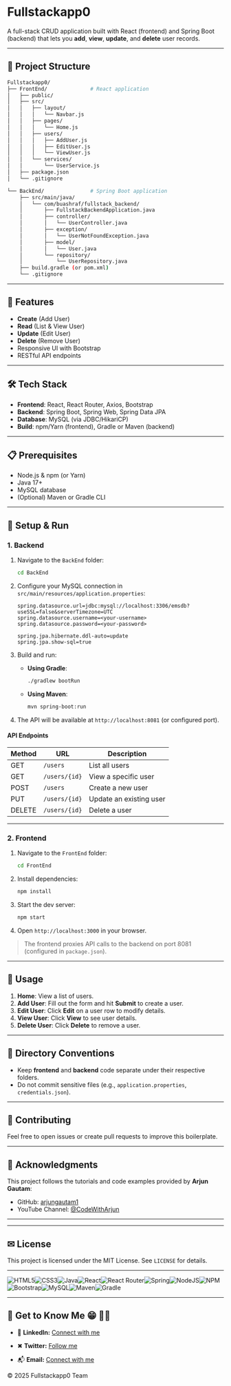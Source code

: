 # Fullstackapp0

A full-stack CRUD application built with React (frontend) and Spring Boot (backend) that lets you **add**, **view**, **update**, and **delete** user records.

---

## 📁 Project Structure

```bash
Fullstackapp0/
├── FrontEnd/              # React application
│   ├── public/
│   ├── src/
│   │   ├── layout/
│   │   │   └── Navbar.js
│   │   ├── pages/
│   │   │   └── Home.js
│   │   ├── users/
│   │   │   ├── AddUser.js
│   │   │   ├── EditUser.js
│   │   │   └── ViewUser.js
│   │   └── services/
│   │       └── UserService.js
│   ├── package.json
│   └── .gitignore

└── BackEnd/               # Spring Boot application
    ├── src/main/java/
    │   └── com/buashraf/fullstack_backend/
    │       ├── FullstackBackendApplication.java
    │       ├── controller/
    │       │   └── UserController.java
    │       ├── exception/
    │       │   └── UserNotFoundException.java
    │       ├── model/
    │       │   └── User.java
    │       └── repository/
    │           └── UserRepository.java
    ├── build.gradle (or pom.xml)
    └── .gitignore
```

---

## 🚀 Features

* **Create** (Add User)
* **Read** (List & View User)
* **Update** (Edit User)
* **Delete** (Remove User)
* Responsive UI with Bootstrap
* RESTful API endpoints

---

## 🛠️ Tech Stack

* **Frontend**: React, React Router, Axios, Bootstrap
* **Backend**: Spring Boot, Spring Web, Spring Data JPA
* **Database**: MySQL (via JDBC/HikariCP)
* **Build**: npm/Yarn (frontend), Gradle or Maven (backend)

---

## 📋 Prerequisites

* Node.js & npm (or Yarn)
* Java 17+
* MySQL database
* (Optional) Maven or Gradle CLI

---

## 🔧 Setup & Run

### 1. Backend

1. Navigate to the `BackEnd` folder:

   ```bash
   cd BackEnd
   ```
2. Configure your MySQL connection in `src/main/resources/application.properties`:

   ```properties
   spring.datasource.url=jdbc:mysql://localhost:3306/emsdb?useSSL=false&serverTimezone=UTC
   spring.datasource.username=<your-username>
   spring.datasource.password=<your-password>

   spring.jpa.hibernate.ddl-auto=update
   spring.jpa.show-sql=true
   ```
3. Build and run:

   * **Using Gradle**:

     ```bash
     ./gradlew bootRun
     ```
   * **Using Maven**:

     ```bash
     mvn spring-boot:run
     ```
4. The API will be available at `http://localhost:8081` (or configured port).

#### API Endpoints

| Method | URL           | Description             |
| ------ | ------------- | ----------------------- |
| GET    | `/users`      | List all users          |
| GET    | `/users/{id}` | View a specific user    |
| POST   | `/users`      | Create a new user       |
| PUT    | `/users/{id}` | Update an existing user |
| DELETE | `/users/{id}` | Delete a user           |

---

### 2. Frontend

1. Navigate to the `FrontEnd` folder:

   ```bash
   cd FrontEnd
   ```
2. Install dependencies:

   ```bash
   npm install
   ```
3. Start the dev server:

   ```bash
   npm start
   ```
4. Open `http://localhost:3000` in your browser.

> The frontend proxies API calls to the backend on port 8081 (configured in `package.json`).

---

## 🧪 Usage

1. **Home**: View a list of users.
2. **Add User**: Fill out the form and hit **Submit** to create a user.
3. **Edit User**: Click **Edit** on a user row to modify details.
4. **View User**: Click **View** to see user details.
5. **Delete User**: Click **Delete** to remove a user.

---

## 📂 Directory Conventions

* Keep **frontend** and **backend** code separate under their respective folders.
* Do not commit sensitive files (e.g., `application.properties`, `credentials.json`).

---

## 🤝 Contributing

Feel free to open issues or create pull requests to improve this boilerplate.

---

## 🙏 Acknowledgments

This project follows the tutorials and code examples provided by **Arjun Gautam**:

* GitHub: [arjungautam1](https://github.com/arjungautam1)
* YouTube Channel: [@CodeWithArjun](https://www.youtube.com/@CodeWithArjun)

---
---

## ✉ License  
This project is licensed under the MIT License. See `LICENSE` for details.

---

![HTML5](https://img.shields.io/badge/html5-%23E34F26.svg?style=for-the-badge&logo=html5&logoColor=white)![CSS3](https://img.shields.io/badge/css3-%231572B6.svg?style=for-the-badge&logo=css3&logoColor=white)![Java](https://img.shields.io/badge/java-%23ED8B00.svg?style=for-the-badge&logo=openjdk&logoColor=white)![React](https://img.shields.io/badge/react-%2320232a.svg?style=for-the-badge&logo=react&logoColor=%2361DAFB)![React Router](https://img.shields.io/badge/React_Router-CA4245?style=for-the-badge&logo=react-router&logoColor=white)![Spring](https://img.shields.io/badge/spring-%236DB33F.svg?style=for-the-badge&logo=spring&logoColor=white)![NodeJS](https://img.shields.io/badge/node.js-6DA55F?style=for-the-badge&logo=node.js&logoColor=white)![NPM](https://img.shields.io/badge/NPM-%23CB3837.svg?style=for-the-badge&logo=npm&logoColor=white)![Bootstrap](https://img.shields.io/badge/bootstrap-%238511FA.svg?style=for-the-badge&logo=bootstrap&logoColor=white)![MySQL](https://img.shields.io/badge/mysql-4479A1.svg?style=for-the-badge&logo=mysql&logoColor=white)![Maven](https://img.shields.io/badge/apachemaven-C71A36.svg?style=for-the-badge&logo=apachemaven&logoColor=white)![Gradle](https://img.shields.io/badge/Gradle-02303A.svg?style=for-the-badge&logo=Gradle&logoColor=white)

---
## 💬 Get to Know Me  😁 👨‍💻

- 💼 **LinkedIn:** [Connect with me](www.linkedin.com/in/muhammed-alkulaib-773492238)

- ✖ **Twitter:** [Follow me](https://twitter.com/bo_ashraf)

- 📬 **Email:** [Connect with me](muhammedalmugera21@gmail.com)
  
© 2025 Fullstackapp0 Team

